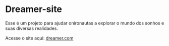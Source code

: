 # Dreamer-site
 
Esse é um projeto para ajudar onironautas a explorar o mundo dos sonhos e suas diversas realidades.

Acesse o site aqui: <a href="https://jose-miqueias.github.io/Dreamer/"> dreamer.com</a>